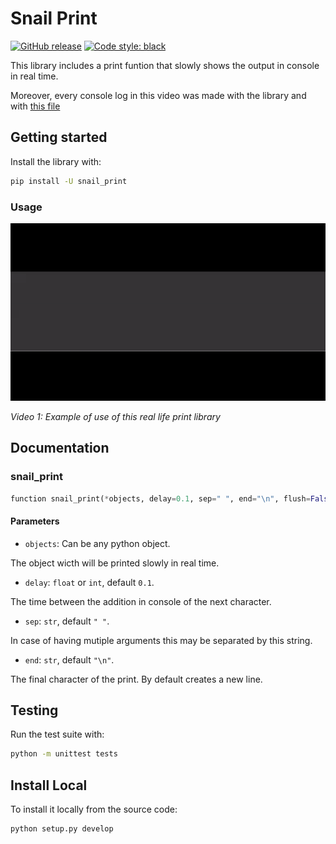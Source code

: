 # Snail Print

[![GitHub release](https://img.shields.io/github/v/release/Baelfire18/slow_print.svg)](../../releases/latest)
<a href="https://github.com/psf/black"><img alt="Code style: black" src="https://img.shields.io/badge/code%20style-black-000000.svg"></a>

This library includes a print funtion that slowly shows the output in console in real time.



Moreover, every console log in this video was made with the library and with [this file](https://github.com/Baelfire18/snail_print/master/presentation.py)

## Getting started

Install the library with:

```sh
pip install -U snail_print
```

### Usage

![Presentation Demo Video](https://raw.githubusercontent.com/Baelfire18/snail_print/master/assets/presentacion_color.gif)

*Video 1: Example of use of this real life print library*

## Documentation

### snail_print

```python
function snail_print(*objects, delay=0.1, sep=" ", end="\n", flush=False)
```

#### Parameters

+ `objects`: Can be any python object.

The object wicth will be printed slowly in real time.

+ `delay`: `float` or `int`, default `0.1`.

The time between the addition in console of the next character.

+ `sep`: `str`, default `" "`.

In case of having mutiple arguments this may be separated by this string.

+ `end`: `str`, default `"\n"`.

The final character of the print. By default creates a new line.


## Testing

Run the test suite with:

```sh
python -m unittest tests
```

## Install Local

To install it locally from the source code:

```sh
python setup.py develop
```
